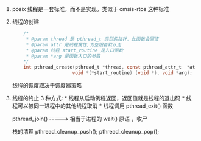 1. posix 线程是一套标准，而不是实现。类似于 cmsis-rtos 这种标准

2. 线程的创建
    ```c
        /*
         * @param thread 是 pthread_t 类型的指针，此函数会回填
         * @param attr 是线程属性,为空跟着默认走
         * @param 线程 start_routine 是入口函数
         * @param *arg 是函数入口的参数
        */
        int pthread_create(pthread_t *thread, const pthread_attr_t  *attr,
                          void *(*start_routine) (void *), void *arg); // 详细介绍可以看 man 手册（man pthread_create）
    ```
    线程的调度取决于调度器策略

3. 线程的终止
    3 种方式:
        * 线程从启动例程返回，返回值就是线程的退出码
        * 线程可以被同一进程中的其他线程取消
        * 线程调用 pthread_exit() 函数
    
    pthread_join()  -----> 相当于进程的 wait() 原语 ，收尸

    栈的清理
        pthread_cleanup_push();
        pthread_cleanup_pop();
